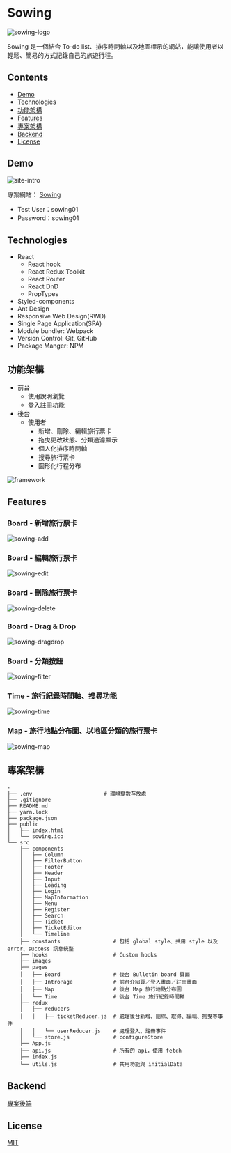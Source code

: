 # Sowing

![sowing-logo](https://user-images.githubusercontent.com/82022020/141731887-d13890e7-93e7-4495-ad99-3397e1b4a3e9.png)

Sowing 是一個結合 To-do list、排序時間軸以及地圖標示的網站，能讓使用者以輕鬆、簡易的方式記錄自己的旅遊行程。

## Contents

- [Demo](https://github.com/yichennnn36/Sowing/tree/main/frontend#demo)
- [Technologies](https://github.com/yichennnn36/Sowing/tree/main/frontend#technologies)
- [功能架構](https://github.com/yichennnn36/Sowing/tree/main/frontend#功能架構)
- [Features](https://github.com/yichennnn36/Sowing/tree/main/frontend#features)
- [專案架構](https://github.com/yichennnn36/Sowing/tree/main/frontend#%E5%B0%88%E6%A1%88%E6%9E%B6%E6%A7%8B)
- [Backend](https://github.com/yichennnn36/Sowing/tree/main/frontend#backend)
- [License](https://github.com/yichennnn36/Sowing/tree/main/frontend#license)

## Demo

![site-intro](https://user-images.githubusercontent.com/82022020/141728638-c8730f3f-4815-497f-81d2-c6fff28662b0.gif)

專案網站： [Sowing](https://yichennnn36.github.io/Sowing/)

 - Test User：sowing01
 - Password：sowing01

## Technologies

- React
  - React hook
  - React Redux Toolkit
  - React Router
  - React DnD
  - PropTypes
- Styled-components
- Ant Design
- Responsive Web Design(RWD)
- Single Page Application(SPA)
- Module bundler: Webpack
- Version Control: Git, GitHub
- Package Manger: NPM

## 功能架構

- 前台
  - 使用說明瀏覽
  - 登入註冊功能
- 後台
  - 使用者
    - 新增、刪除、編輯旅行票卡
    - 拖曳更改狀態、分類過濾顯示
    - 個人化排序時間軸
    - 搜尋旅行票卡
    - 圖形化行程分布

![framework](https://user-images.githubusercontent.com/82022020/141775181-6d76911d-bb8e-4efd-a84c-e5d9885f1199.jpg)

## Features

### Board - 新增旅行票卡

![sowing-add](https://user-images.githubusercontent.com/82022020/141735594-1be2f36b-7c75-48d8-a8db-6eaf6574aa2d.gif)

### Board - 編輯旅行票卡

![sowing-edit](https://user-images.githubusercontent.com/82022020/141746932-183653fc-94bb-4ddc-abe1-6c632f4d91f8.gif)

### Board - 刪除旅行票卡

![sowing-delete](https://user-images.githubusercontent.com/82022020/141738233-73494c23-dcbe-492f-831a-86736fe4b370.gif)

### Board - Drag & Drop

![sowing-dragdrop](https://user-images.githubusercontent.com/82022020/141747461-965a594b-d87c-4ec1-8175-41d2e05f2918.gif)

### Board - 分類按鈕

![sowing-filter](https://user-images.githubusercontent.com/82022020/141748270-6d45ea86-624c-4a44-b765-7cfddbf005af.gif)

### Time - 旅行紀錄時間軸、搜尋功能

![sowing-time](https://user-images.githubusercontent.com/82022020/141751399-c8814885-79a4-470c-be67-f8de5c020274.gif)

### Map - 旅行地點分布圖、以地區分類的旅行票卡

![sowing-map](https://user-images.githubusercontent.com/82022020/141751422-e00509bb-4a55-4b9f-a87c-ac143ad98257.gif)

## 專案架構

```
.
├── .env                       # 環境變數存放處                   
├── .gitignore
├── README.md
├── yarn.lock
├── package.json
├── public
│   ├── index.html
│   └── sowing.ico
└── src
    ├── components                  
    │   ├── Column
    │   ├── FilterButton
    │   ├── Footer
    │   ├── Header           
    │   ├── Input
    │   ├── Loading
    │   ├── Login
    │   ├── MapInformation
    │   ├── Menu
    │   ├── Register
    │   ├── Search
    │   ├── Ticket
    │   ├── TicketEditor
    │   └── Timeline
    ├── constants                 # 包括 global style、共用 style 以及 error、success 訊息統整 
    ├── hooks                     # Custom hooks
    ├── images
    ├── pages                       
    │   ├── Board                 # 後台 Bulletin board 頁面
    │   ├── IntroPage             # 前台介紹頁／登入畫面／註冊畫面
    │   ├── Map                   # 後台 Map 旅行地點分布圖
    │   └── Time                  # 後台 Time 旅行紀錄時間軸
    ├── redux  
    │   ├── reducers
    │   │   ├── ticketReducer.js  # 處理後台新增、刪除、取得、編輯、拖曳等事件
    │   │   └── userReducer.js    # 處理登入、註冊事件
    │   └── store.js              # configureStore
    ├── App.js
    ├── api.js                    # 所有的 api，使用 fetch
    ├── index.js
    └── utils.js                  # 共用功能與 initialData
```

## Backend

[專案後端](https://github.com/yichennnn36/Sowing/tree/main/backend)

## License

[MIT](https://choosealicense.com/licenses/mit/)
